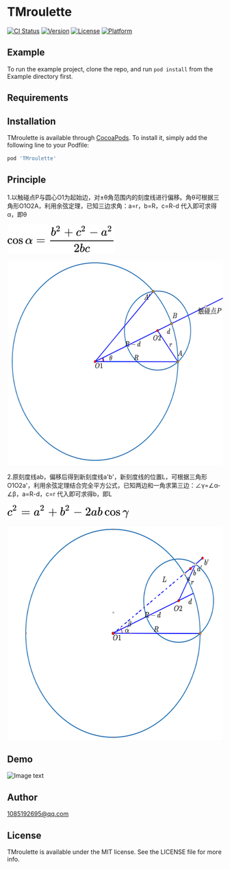 # TMroulette

[![CI Status](https://img.shields.io/travis/1085192695@qq.com/TMroulette.svg?style=flat)](https://travis-ci.org/1085192695@qq.com/TMroulette)
[![Version](https://img.shields.io/cocoapods/v/TMroulette.svg?style=flat)](https://cocoapods.org/pods/TMroulette)
[![License](https://img.shields.io/cocoapods/l/TMroulette.svg?style=flat)](https://github.com/Takemoto-xie/TMroulette/blob/master/LICENSE)
[![Platform](https://img.shields.io/cocoapods/p/TMroulette.svg?style=flat)](https://cocoapods.org/pods/TMroulette)

## Example

To run the example project, clone the repo, and run `pod install` from the Example directory first.

## Requirements

## Installation

TMroulette is available through [CocoaPods](https://cocoapods.org). To install
it, simply add the following line to your Podfile:

```ruby
pod 'TMroulette'
```

## Principle

1.以触碰点P与圆心O1为起始边，对±θ角范围内的刻度线进行偏移。角θ可根据三角形O1O2A，利用余弦定理，已知三边求角：a=r，b=R，c=R-d 代入即可求得α，即θ

![Image text](https://github.com/Takemoto-xie/resource/blob/master/roulette/%E4%BD%99%E5%BC%A6%E5%AE%9A%E7%90%86.svg)

<img src="https://github.com/Takemoto-xie/resource/blob/master/roulette/roulette1.png" width="600" height="477" /><br/>

2.原刻度线ab，偏移后得到新刻度线a'b'，新刻度线的位置L，可根据三角形O1O2a'，利用余弦定理结合完全平方公式，已知两边和一角求第三边：∠γ=∠α-∠β，a=R-d，c=r 代入即可求得b，即L

![Image text](https://github.com/Takemoto-xie/resource/blob/master/roulette/%E4%BD%99%E5%BC%A6%E5%AE%9A%E7%90%862.svg)

<img src="https://github.com/Takemoto-xie/resource/blob/master/roulette/roulette2.png" width="600" height="497" /><br/>

## Demo
![Image text](https://github.com/Takemoto-xie/resource/blob/master/roulette/demo.gif)

## Author

1085192695@qq.com

## License

TMroulette is available under the MIT license. See the LICENSE file for more info.
